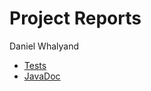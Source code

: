 # Project Reports

Daniel Whalyand

* [Tests](./reports/tests/test/)
* [JavaDoc](./reports/javadoc/)